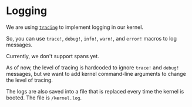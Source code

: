 # Logging

We are using [`tracing`] to implement logging in our kernel.

So, you can use `trace!`, `debug!`, `info!`, `warn!`, and `error!` macros to log messages.

Currently, we don't support spans yet.

As of now, the level of tracing is hardcoded to ignore `trace!` and `debug!` messages, but we want to add kernel command-line arguments to change the level of tracing.

The logs are also saved into a file that is replaced every time the kernel is booted. The file is `/kernel.log`.


[`tracing`]: https://docs.rs/tracing/latest/tracing/
